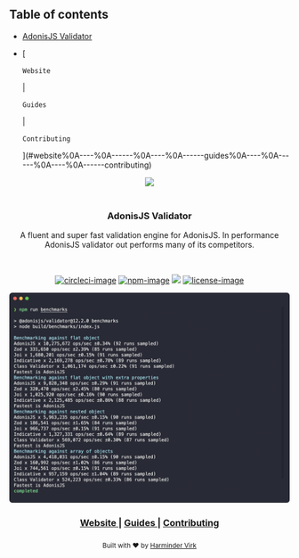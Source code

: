 <!-- START doctoc generated TOC please keep comment here to allow auto update -->
<!-- DON'T EDIT THIS SECTION, INSTEAD RE-RUN doctoc TO UPDATE -->
## Table of contents

- [AdonisJS Validator](#adonisjs-validator)
- [
    
      Website
    
     | 
    
      Guides
    
     | 
    
      Contributing
    
  ](#website%0A----%0A------%0A----%0A------guides%0A----%0A------%0A----%0A------contributing)

<!-- END doctoc generated TOC please keep comment here to allow auto update -->

<div align="center">
  <img src="https://res.cloudinary.com/adonisjs/image/upload/q_100/v1558612869/adonis-readme_zscycu.jpg" width="600px">
</div>

<br />

<div align="center">
  <h3>AdonisJS Validator</h3>
  <p>A fluent and super fast validation engine for AdonisJS. In performance AdonisJS validator out performs many of its competitors.</p>
</div>

<br />

<div align="center">

[![circleci-image]][circleci-url] [![npm-image]][npm-url] ![][typescript-image] [![license-image]][license-url]

</div>

<div align="center">

  ![](./benchmarks.png)

</div>

<div align="center">
  <h3>
    <a href="https://adonisjs.com">
      Website
    </a>
    <span> | </span>
    <a href="https://adonisjs.com/docs">
      Guides
    </a>
    <span> | </span>
    <a href="CONTRIBUTING.md">
      Contributing
    </a>
  </h3>
</div>

<div align="center">
  <sub>Built with ❤︎ by <a href="https://github.com/thetutlage">Harminder Virk</a>
</div>

[circleci-image]: https://img.shields.io/circleci/project/github/adonisjs/validator/master.svg?style=for-the-badge&logo=circleci
[circleci-url]: https://circleci.com/gh/adonisjs/validator "circleci"

[typescript-image]: https://img.shields.io/badge/Typescript-294E80.svg?style=for-the-badge&logo=typescript
[typescript-url]:  "typescript"

[npm-image]: https://img.shields.io/npm/v/@adonisjs/validator/alpha.svg?style=for-the-badge&logo=npm
[npm-url]: https://npmjs.org/package/@adonisjs/validator/v/alpha "npm"

[license-image]: https://img.shields.io/npm/l/@adonisjs/validator?color=blueviolet&style=for-the-badge
[license-url]: LICENSE.md "license"
